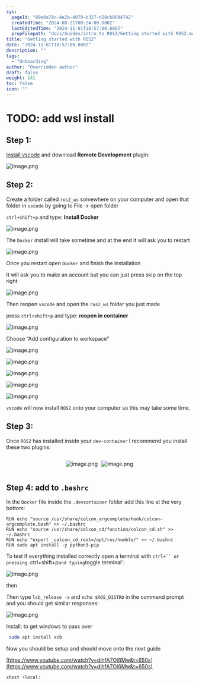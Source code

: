 ```yaml
---
sys:
  pageId: "89e0a78c-4e2b-4070-b327-d28cb0694742"
  createdTime: "2024-08-21T00:24:00.000Z"
  lastEditedTime: "2024-11-01T18:57:00.000Z"
  propFilepath: "docs/Guides/intro_to_ROS2/Getting started with ROS2.md"
title: "Getting started with ROS2"
date: "2024-11-01T18:57:00.000Z"
description: ""
tags:
  - "Onboarding"
author: "Overridden author"
draft: false
weight: 141
toc: false
icon: ""
---
```


# TODO: add wsl install

## Step 1:

[Install vscode](https://code.visualstudio.com/download) and download **Remote Development** plugin:

![image.png](https://prod-files-secure.s3.us-west-2.amazonaws.com/d518164a-d88e-44d1-a4ee-3adb3bd8bce0/efb52993-1881-4a40-b95e-6f020334f022/image.png?X-Amz-Algorithm=AWS4-HMAC-SHA256&X-Amz-Content-Sha256=UNSIGNED-PAYLOAD&X-Amz-Credential=ASIAZI2LB4666OLWXVTJ%2F20250328%2Fus-west-2%2Fs3%2Faws4_request&X-Amz-Date=20250328T070859Z&X-Amz-Expires=3600&X-Amz-Security-Token=IQoJb3JpZ2luX2VjEO%2F%2F%2F%2F%2F%2F%2F%2F%2F%2F%2FwEaCXVzLXdlc3QtMiJHMEUCIAm8B2FWNtqubjpHx%2BjwlRqr%2B%2FK8Fh0SqH274kjQ3i2gAiEAxwLa6Cj65O2gPRLHk6zoFMUKJB%2FvGaaFjDuEdHjwSSsq%2FwMIWBAAGgw2Mzc0MjMxODM4MDUiDAtey01FROwpDm1E3CrcA2qdCpXF88U0gQkt9ReGMlkQnhSq649dNd7HiHOykjih61SmyZkyCcg8qtFTK%2FLWWJb5QZWN%2BSda7htvkj8xfFXNQ5e7pHLUMrDW7ZS4cWWWNd5fcEXHF%2FC%2FtYhlmmz21Avq7%2Fp6yUm5482aAhvITvG2G3EtJOU%2F0SWC8FC3YKrWMK%2BX5TzDT9w%2B1LM5zYTeHdXilTV1maKNSWRALIBp5%2FDsfzPLAfTTM0ENI5HksAyTZv5N41f2vhF9xpk4XMA8TMKg87CqA5WA4t%2FlKZD%2FjpLqHa%2Fx6YStjIOd51aKAD8NWaSh2Zgnyzs7Eaun280a8YcqphmAWE4ivs4xos%2FXBdku3%2BatJRi2h3fDStiztYKFT2uXN5khkLxRZbdwhogIwk3q3p0CVqpyc%2FXyzpB2LhC62S8Lk60Tmu7KLBbo6ZofXYSjzZxL4De1zR4tHbPqSQoGQt7VW63HZk5M0nQrcvHKHDTlOQwYcwlmsSUb1g0C4LFjmpiIymRiX6J9TLjZdP1XqGQrfSUfWejt1mU3WsprudOn7O5CwzOzYN0l%2FDZmPGMkBBWUm9JFiXPPtMS5IWMotUta0IAFH8gNVnMhSqThrCHnVCIezxs28xwbvq%2BtHh%2BXittRKsrFhjEOMImGmb8GOqUBgP5bPhpPK94RLYm4uqc3wO3ex9zDLEyTuhBfuR6MVUYqtscDryKYcZz9IHPKiaa3h8kdz%2BRBH%2FWtLhXePBs6Bv%2FNnON5blP6mqYuBmvunM25UZ6paZbmmx4JDpq4e1spHrnqv98Gfa23UTZsdydee9rWemi0Hf2Vef3CEv%2B2WFmLzY8LbKnCzz5P4jX4BvQo2HduS0U7teoJJKeOb1rbuAljQeSw&X-Amz-Signature=f317fca89d226192471446548b4ee56d524174ab2576df7a4e313af59b4b1851&X-Amz-SignedHeaders=host&x-id=GetObject)

## Step 2:

Create a folder called `ros2_ws` somewhere on your computer and open that folder in `vscode` by going to File → open folder 

`ctrl+shift+p` and type: **Install Docker**

![image.png](https://prod-files-secure.s3.us-west-2.amazonaws.com/d518164a-d88e-44d1-a4ee-3adb3bd8bce0/2269dc0e-1cd5-47ff-bceb-c04ad9b2eab0/image.png?X-Amz-Algorithm=AWS4-HMAC-SHA256&X-Amz-Content-Sha256=UNSIGNED-PAYLOAD&X-Amz-Credential=ASIAZI2LB4666OLWXVTJ%2F20250328%2Fus-west-2%2Fs3%2Faws4_request&X-Amz-Date=20250328T070859Z&X-Amz-Expires=3600&X-Amz-Security-Token=IQoJb3JpZ2luX2VjEO%2F%2F%2F%2F%2F%2F%2F%2F%2F%2F%2FwEaCXVzLXdlc3QtMiJHMEUCIAm8B2FWNtqubjpHx%2BjwlRqr%2B%2FK8Fh0SqH274kjQ3i2gAiEAxwLa6Cj65O2gPRLHk6zoFMUKJB%2FvGaaFjDuEdHjwSSsq%2FwMIWBAAGgw2Mzc0MjMxODM4MDUiDAtey01FROwpDm1E3CrcA2qdCpXF88U0gQkt9ReGMlkQnhSq649dNd7HiHOykjih61SmyZkyCcg8qtFTK%2FLWWJb5QZWN%2BSda7htvkj8xfFXNQ5e7pHLUMrDW7ZS4cWWWNd5fcEXHF%2FC%2FtYhlmmz21Avq7%2Fp6yUm5482aAhvITvG2G3EtJOU%2F0SWC8FC3YKrWMK%2BX5TzDT9w%2B1LM5zYTeHdXilTV1maKNSWRALIBp5%2FDsfzPLAfTTM0ENI5HksAyTZv5N41f2vhF9xpk4XMA8TMKg87CqA5WA4t%2FlKZD%2FjpLqHa%2Fx6YStjIOd51aKAD8NWaSh2Zgnyzs7Eaun280a8YcqphmAWE4ivs4xos%2FXBdku3%2BatJRi2h3fDStiztYKFT2uXN5khkLxRZbdwhogIwk3q3p0CVqpyc%2FXyzpB2LhC62S8Lk60Tmu7KLBbo6ZofXYSjzZxL4De1zR4tHbPqSQoGQt7VW63HZk5M0nQrcvHKHDTlOQwYcwlmsSUb1g0C4LFjmpiIymRiX6J9TLjZdP1XqGQrfSUfWejt1mU3WsprudOn7O5CwzOzYN0l%2FDZmPGMkBBWUm9JFiXPPtMS5IWMotUta0IAFH8gNVnMhSqThrCHnVCIezxs28xwbvq%2BtHh%2BXittRKsrFhjEOMImGmb8GOqUBgP5bPhpPK94RLYm4uqc3wO3ex9zDLEyTuhBfuR6MVUYqtscDryKYcZz9IHPKiaa3h8kdz%2BRBH%2FWtLhXePBs6Bv%2FNnON5blP6mqYuBmvunM25UZ6paZbmmx4JDpq4e1spHrnqv98Gfa23UTZsdydee9rWemi0Hf2Vef3CEv%2B2WFmLzY8LbKnCzz5P4jX4BvQo2HduS0U7teoJJKeOb1rbuAljQeSw&X-Amz-Signature=c12fb95da11210f8a5f8ba826f59d05ec8bce416bdbdff99f16882f948548d58&X-Amz-SignedHeaders=host&x-id=GetObject)

The `Docker` install will take sometime and at the end it will ask you to restart

![image.png](https://prod-files-secure.s3.us-west-2.amazonaws.com/d518164a-d88e-44d1-a4ee-3adb3bd8bce0/ed233f78-be33-4b1f-b89c-9c346c0e961e/image.png?X-Amz-Algorithm=AWS4-HMAC-SHA256&X-Amz-Content-Sha256=UNSIGNED-PAYLOAD&X-Amz-Credential=ASIAZI2LB4666OLWXVTJ%2F20250328%2Fus-west-2%2Fs3%2Faws4_request&X-Amz-Date=20250328T070859Z&X-Amz-Expires=3600&X-Amz-Security-Token=IQoJb3JpZ2luX2VjEO%2F%2F%2F%2F%2F%2F%2F%2F%2F%2F%2FwEaCXVzLXdlc3QtMiJHMEUCIAm8B2FWNtqubjpHx%2BjwlRqr%2B%2FK8Fh0SqH274kjQ3i2gAiEAxwLa6Cj65O2gPRLHk6zoFMUKJB%2FvGaaFjDuEdHjwSSsq%2FwMIWBAAGgw2Mzc0MjMxODM4MDUiDAtey01FROwpDm1E3CrcA2qdCpXF88U0gQkt9ReGMlkQnhSq649dNd7HiHOykjih61SmyZkyCcg8qtFTK%2FLWWJb5QZWN%2BSda7htvkj8xfFXNQ5e7pHLUMrDW7ZS4cWWWNd5fcEXHF%2FC%2FtYhlmmz21Avq7%2Fp6yUm5482aAhvITvG2G3EtJOU%2F0SWC8FC3YKrWMK%2BX5TzDT9w%2B1LM5zYTeHdXilTV1maKNSWRALIBp5%2FDsfzPLAfTTM0ENI5HksAyTZv5N41f2vhF9xpk4XMA8TMKg87CqA5WA4t%2FlKZD%2FjpLqHa%2Fx6YStjIOd51aKAD8NWaSh2Zgnyzs7Eaun280a8YcqphmAWE4ivs4xos%2FXBdku3%2BatJRi2h3fDStiztYKFT2uXN5khkLxRZbdwhogIwk3q3p0CVqpyc%2FXyzpB2LhC62S8Lk60Tmu7KLBbo6ZofXYSjzZxL4De1zR4tHbPqSQoGQt7VW63HZk5M0nQrcvHKHDTlOQwYcwlmsSUb1g0C4LFjmpiIymRiX6J9TLjZdP1XqGQrfSUfWejt1mU3WsprudOn7O5CwzOzYN0l%2FDZmPGMkBBWUm9JFiXPPtMS5IWMotUta0IAFH8gNVnMhSqThrCHnVCIezxs28xwbvq%2BtHh%2BXittRKsrFhjEOMImGmb8GOqUBgP5bPhpPK94RLYm4uqc3wO3ex9zDLEyTuhBfuR6MVUYqtscDryKYcZz9IHPKiaa3h8kdz%2BRBH%2FWtLhXePBs6Bv%2FNnON5blP6mqYuBmvunM25UZ6paZbmmx4JDpq4e1spHrnqv98Gfa23UTZsdydee9rWemi0Hf2Vef3CEv%2B2WFmLzY8LbKnCzz5P4jX4BvQo2HduS0U7teoJJKeOb1rbuAljQeSw&X-Amz-Signature=4007310d601bb5b5e4aaf1eed38b34d5ef09fac7d27ca3cb81f55f7962977e0b&X-Amz-SignedHeaders=host&x-id=GetObject)

Once you restart open `Docker` and finish the installation

It will ask you to make an account but you can just press skip on the top right

![image.png](https://prod-files-secure.s3.us-west-2.amazonaws.com/d518164a-d88e-44d1-a4ee-3adb3bd8bce0/21010ad9-1659-4fd9-9f59-9932a09b2a3d/image.png?X-Amz-Algorithm=AWS4-HMAC-SHA256&X-Amz-Content-Sha256=UNSIGNED-PAYLOAD&X-Amz-Credential=ASIAZI2LB4666OLWXVTJ%2F20250328%2Fus-west-2%2Fs3%2Faws4_request&X-Amz-Date=20250328T070859Z&X-Amz-Expires=3600&X-Amz-Security-Token=IQoJb3JpZ2luX2VjEO%2F%2F%2F%2F%2F%2F%2F%2F%2F%2F%2FwEaCXVzLXdlc3QtMiJHMEUCIAm8B2FWNtqubjpHx%2BjwlRqr%2B%2FK8Fh0SqH274kjQ3i2gAiEAxwLa6Cj65O2gPRLHk6zoFMUKJB%2FvGaaFjDuEdHjwSSsq%2FwMIWBAAGgw2Mzc0MjMxODM4MDUiDAtey01FROwpDm1E3CrcA2qdCpXF88U0gQkt9ReGMlkQnhSq649dNd7HiHOykjih61SmyZkyCcg8qtFTK%2FLWWJb5QZWN%2BSda7htvkj8xfFXNQ5e7pHLUMrDW7ZS4cWWWNd5fcEXHF%2FC%2FtYhlmmz21Avq7%2Fp6yUm5482aAhvITvG2G3EtJOU%2F0SWC8FC3YKrWMK%2BX5TzDT9w%2B1LM5zYTeHdXilTV1maKNSWRALIBp5%2FDsfzPLAfTTM0ENI5HksAyTZv5N41f2vhF9xpk4XMA8TMKg87CqA5WA4t%2FlKZD%2FjpLqHa%2Fx6YStjIOd51aKAD8NWaSh2Zgnyzs7Eaun280a8YcqphmAWE4ivs4xos%2FXBdku3%2BatJRi2h3fDStiztYKFT2uXN5khkLxRZbdwhogIwk3q3p0CVqpyc%2FXyzpB2LhC62S8Lk60Tmu7KLBbo6ZofXYSjzZxL4De1zR4tHbPqSQoGQt7VW63HZk5M0nQrcvHKHDTlOQwYcwlmsSUb1g0C4LFjmpiIymRiX6J9TLjZdP1XqGQrfSUfWejt1mU3WsprudOn7O5CwzOzYN0l%2FDZmPGMkBBWUm9JFiXPPtMS5IWMotUta0IAFH8gNVnMhSqThrCHnVCIezxs28xwbvq%2BtHh%2BXittRKsrFhjEOMImGmb8GOqUBgP5bPhpPK94RLYm4uqc3wO3ex9zDLEyTuhBfuR6MVUYqtscDryKYcZz9IHPKiaa3h8kdz%2BRBH%2FWtLhXePBs6Bv%2FNnON5blP6mqYuBmvunM25UZ6paZbmmx4JDpq4e1spHrnqv98Gfa23UTZsdydee9rWemi0Hf2Vef3CEv%2B2WFmLzY8LbKnCzz5P4jX4BvQo2HduS0U7teoJJKeOb1rbuAljQeSw&X-Amz-Signature=97949ad18bd232616d4e18f09bf7927abf050cc11bdfe57b8bc2fea1c7e4597f&X-Amz-SignedHeaders=host&x-id=GetObject)

Then reopen `vscode` and open the `ros2_ws` folder you just made

press `ctrl+shift+p` and type: **reopen in container**

![image.png](https://prod-files-secure.s3.us-west-2.amazonaws.com/d518164a-d88e-44d1-a4ee-3adb3bd8bce0/4e93b8c2-41ad-488c-8095-c74205196118/image.png?X-Amz-Algorithm=AWS4-HMAC-SHA256&X-Amz-Content-Sha256=UNSIGNED-PAYLOAD&X-Amz-Credential=ASIAZI2LB4666OLWXVTJ%2F20250328%2Fus-west-2%2Fs3%2Faws4_request&X-Amz-Date=20250328T070859Z&X-Amz-Expires=3600&X-Amz-Security-Token=IQoJb3JpZ2luX2VjEO%2F%2F%2F%2F%2F%2F%2F%2F%2F%2F%2FwEaCXVzLXdlc3QtMiJHMEUCIAm8B2FWNtqubjpHx%2BjwlRqr%2B%2FK8Fh0SqH274kjQ3i2gAiEAxwLa6Cj65O2gPRLHk6zoFMUKJB%2FvGaaFjDuEdHjwSSsq%2FwMIWBAAGgw2Mzc0MjMxODM4MDUiDAtey01FROwpDm1E3CrcA2qdCpXF88U0gQkt9ReGMlkQnhSq649dNd7HiHOykjih61SmyZkyCcg8qtFTK%2FLWWJb5QZWN%2BSda7htvkj8xfFXNQ5e7pHLUMrDW7ZS4cWWWNd5fcEXHF%2FC%2FtYhlmmz21Avq7%2Fp6yUm5482aAhvITvG2G3EtJOU%2F0SWC8FC3YKrWMK%2BX5TzDT9w%2B1LM5zYTeHdXilTV1maKNSWRALIBp5%2FDsfzPLAfTTM0ENI5HksAyTZv5N41f2vhF9xpk4XMA8TMKg87CqA5WA4t%2FlKZD%2FjpLqHa%2Fx6YStjIOd51aKAD8NWaSh2Zgnyzs7Eaun280a8YcqphmAWE4ivs4xos%2FXBdku3%2BatJRi2h3fDStiztYKFT2uXN5khkLxRZbdwhogIwk3q3p0CVqpyc%2FXyzpB2LhC62S8Lk60Tmu7KLBbo6ZofXYSjzZxL4De1zR4tHbPqSQoGQt7VW63HZk5M0nQrcvHKHDTlOQwYcwlmsSUb1g0C4LFjmpiIymRiX6J9TLjZdP1XqGQrfSUfWejt1mU3WsprudOn7O5CwzOzYN0l%2FDZmPGMkBBWUm9JFiXPPtMS5IWMotUta0IAFH8gNVnMhSqThrCHnVCIezxs28xwbvq%2BtHh%2BXittRKsrFhjEOMImGmb8GOqUBgP5bPhpPK94RLYm4uqc3wO3ex9zDLEyTuhBfuR6MVUYqtscDryKYcZz9IHPKiaa3h8kdz%2BRBH%2FWtLhXePBs6Bv%2FNnON5blP6mqYuBmvunM25UZ6paZbmmx4JDpq4e1spHrnqv98Gfa23UTZsdydee9rWemi0Hf2Vef3CEv%2B2WFmLzY8LbKnCzz5P4jX4BvQo2HduS0U7teoJJKeOb1rbuAljQeSw&X-Amz-Signature=fed21100f8b033c94e1ad678943d5935770b91d49041cdc3947f5d64889d26ca&X-Amz-SignedHeaders=host&x-id=GetObject)

Choose “Add configuration to workspace”

![image.png](https://prod-files-secure.s3.us-west-2.amazonaws.com/d518164a-d88e-44d1-a4ee-3adb3bd8bce0/9560b282-5060-4989-ba37-97e7b2c22476/image.png?X-Amz-Algorithm=AWS4-HMAC-SHA256&X-Amz-Content-Sha256=UNSIGNED-PAYLOAD&X-Amz-Credential=ASIAZI2LB4666OLWXVTJ%2F20250328%2Fus-west-2%2Fs3%2Faws4_request&X-Amz-Date=20250328T070859Z&X-Amz-Expires=3600&X-Amz-Security-Token=IQoJb3JpZ2luX2VjEO%2F%2F%2F%2F%2F%2F%2F%2F%2F%2F%2FwEaCXVzLXdlc3QtMiJHMEUCIAm8B2FWNtqubjpHx%2BjwlRqr%2B%2FK8Fh0SqH274kjQ3i2gAiEAxwLa6Cj65O2gPRLHk6zoFMUKJB%2FvGaaFjDuEdHjwSSsq%2FwMIWBAAGgw2Mzc0MjMxODM4MDUiDAtey01FROwpDm1E3CrcA2qdCpXF88U0gQkt9ReGMlkQnhSq649dNd7HiHOykjih61SmyZkyCcg8qtFTK%2FLWWJb5QZWN%2BSda7htvkj8xfFXNQ5e7pHLUMrDW7ZS4cWWWNd5fcEXHF%2FC%2FtYhlmmz21Avq7%2Fp6yUm5482aAhvITvG2G3EtJOU%2F0SWC8FC3YKrWMK%2BX5TzDT9w%2B1LM5zYTeHdXilTV1maKNSWRALIBp5%2FDsfzPLAfTTM0ENI5HksAyTZv5N41f2vhF9xpk4XMA8TMKg87CqA5WA4t%2FlKZD%2FjpLqHa%2Fx6YStjIOd51aKAD8NWaSh2Zgnyzs7Eaun280a8YcqphmAWE4ivs4xos%2FXBdku3%2BatJRi2h3fDStiztYKFT2uXN5khkLxRZbdwhogIwk3q3p0CVqpyc%2FXyzpB2LhC62S8Lk60Tmu7KLBbo6ZofXYSjzZxL4De1zR4tHbPqSQoGQt7VW63HZk5M0nQrcvHKHDTlOQwYcwlmsSUb1g0C4LFjmpiIymRiX6J9TLjZdP1XqGQrfSUfWejt1mU3WsprudOn7O5CwzOzYN0l%2FDZmPGMkBBWUm9JFiXPPtMS5IWMotUta0IAFH8gNVnMhSqThrCHnVCIezxs28xwbvq%2BtHh%2BXittRKsrFhjEOMImGmb8GOqUBgP5bPhpPK94RLYm4uqc3wO3ex9zDLEyTuhBfuR6MVUYqtscDryKYcZz9IHPKiaa3h8kdz%2BRBH%2FWtLhXePBs6Bv%2FNnON5blP6mqYuBmvunM25UZ6paZbmmx4JDpq4e1spHrnqv98Gfa23UTZsdydee9rWemi0Hf2Vef3CEv%2B2WFmLzY8LbKnCzz5P4jX4BvQo2HduS0U7teoJJKeOb1rbuAljQeSw&X-Amz-Signature=877d4406ea71ca9109d5d05d38f6563a5634284e2b864afb78b6210ad9d660e2&X-Amz-SignedHeaders=host&x-id=GetObject)

![image.png](https://prod-files-secure.s3.us-west-2.amazonaws.com/d518164a-d88e-44d1-a4ee-3adb3bd8bce0/2ee63f81-886b-48e8-a553-dc6e5eac99e4/image.png?X-Amz-Algorithm=AWS4-HMAC-SHA256&X-Amz-Content-Sha256=UNSIGNED-PAYLOAD&X-Amz-Credential=ASIAZI2LB4666OLWXVTJ%2F20250328%2Fus-west-2%2Fs3%2Faws4_request&X-Amz-Date=20250328T070859Z&X-Amz-Expires=3600&X-Amz-Security-Token=IQoJb3JpZ2luX2VjEO%2F%2F%2F%2F%2F%2F%2F%2F%2F%2F%2FwEaCXVzLXdlc3QtMiJHMEUCIAm8B2FWNtqubjpHx%2BjwlRqr%2B%2FK8Fh0SqH274kjQ3i2gAiEAxwLa6Cj65O2gPRLHk6zoFMUKJB%2FvGaaFjDuEdHjwSSsq%2FwMIWBAAGgw2Mzc0MjMxODM4MDUiDAtey01FROwpDm1E3CrcA2qdCpXF88U0gQkt9ReGMlkQnhSq649dNd7HiHOykjih61SmyZkyCcg8qtFTK%2FLWWJb5QZWN%2BSda7htvkj8xfFXNQ5e7pHLUMrDW7ZS4cWWWNd5fcEXHF%2FC%2FtYhlmmz21Avq7%2Fp6yUm5482aAhvITvG2G3EtJOU%2F0SWC8FC3YKrWMK%2BX5TzDT9w%2B1LM5zYTeHdXilTV1maKNSWRALIBp5%2FDsfzPLAfTTM0ENI5HksAyTZv5N41f2vhF9xpk4XMA8TMKg87CqA5WA4t%2FlKZD%2FjpLqHa%2Fx6YStjIOd51aKAD8NWaSh2Zgnyzs7Eaun280a8YcqphmAWE4ivs4xos%2FXBdku3%2BatJRi2h3fDStiztYKFT2uXN5khkLxRZbdwhogIwk3q3p0CVqpyc%2FXyzpB2LhC62S8Lk60Tmu7KLBbo6ZofXYSjzZxL4De1zR4tHbPqSQoGQt7VW63HZk5M0nQrcvHKHDTlOQwYcwlmsSUb1g0C4LFjmpiIymRiX6J9TLjZdP1XqGQrfSUfWejt1mU3WsprudOn7O5CwzOzYN0l%2FDZmPGMkBBWUm9JFiXPPtMS5IWMotUta0IAFH8gNVnMhSqThrCHnVCIezxs28xwbvq%2BtHh%2BXittRKsrFhjEOMImGmb8GOqUBgP5bPhpPK94RLYm4uqc3wO3ex9zDLEyTuhBfuR6MVUYqtscDryKYcZz9IHPKiaa3h8kdz%2BRBH%2FWtLhXePBs6Bv%2FNnON5blP6mqYuBmvunM25UZ6paZbmmx4JDpq4e1spHrnqv98Gfa23UTZsdydee9rWemi0Hf2Vef3CEv%2B2WFmLzY8LbKnCzz5P4jX4BvQo2HduS0U7teoJJKeOb1rbuAljQeSw&X-Amz-Signature=4ad726c88c7434c1f669823536f39c99bfa3efdbf6538381ce16ee7afd7297c0&X-Amz-SignedHeaders=host&x-id=GetObject)

![image.png](https://prod-files-secure.s3.us-west-2.amazonaws.com/d518164a-d88e-44d1-a4ee-3adb3bd8bce0/ae1580b2-b048-407e-aed9-b584224a7a04/image.png?X-Amz-Algorithm=AWS4-HMAC-SHA256&X-Amz-Content-Sha256=UNSIGNED-PAYLOAD&X-Amz-Credential=ASIAZI2LB4666OLWXVTJ%2F20250328%2Fus-west-2%2Fs3%2Faws4_request&X-Amz-Date=20250328T070859Z&X-Amz-Expires=3600&X-Amz-Security-Token=IQoJb3JpZ2luX2VjEO%2F%2F%2F%2F%2F%2F%2F%2F%2F%2F%2FwEaCXVzLXdlc3QtMiJHMEUCIAm8B2FWNtqubjpHx%2BjwlRqr%2B%2FK8Fh0SqH274kjQ3i2gAiEAxwLa6Cj65O2gPRLHk6zoFMUKJB%2FvGaaFjDuEdHjwSSsq%2FwMIWBAAGgw2Mzc0MjMxODM4MDUiDAtey01FROwpDm1E3CrcA2qdCpXF88U0gQkt9ReGMlkQnhSq649dNd7HiHOykjih61SmyZkyCcg8qtFTK%2FLWWJb5QZWN%2BSda7htvkj8xfFXNQ5e7pHLUMrDW7ZS4cWWWNd5fcEXHF%2FC%2FtYhlmmz21Avq7%2Fp6yUm5482aAhvITvG2G3EtJOU%2F0SWC8FC3YKrWMK%2BX5TzDT9w%2B1LM5zYTeHdXilTV1maKNSWRALIBp5%2FDsfzPLAfTTM0ENI5HksAyTZv5N41f2vhF9xpk4XMA8TMKg87CqA5WA4t%2FlKZD%2FjpLqHa%2Fx6YStjIOd51aKAD8NWaSh2Zgnyzs7Eaun280a8YcqphmAWE4ivs4xos%2FXBdku3%2BatJRi2h3fDStiztYKFT2uXN5khkLxRZbdwhogIwk3q3p0CVqpyc%2FXyzpB2LhC62S8Lk60Tmu7KLBbo6ZofXYSjzZxL4De1zR4tHbPqSQoGQt7VW63HZk5M0nQrcvHKHDTlOQwYcwlmsSUb1g0C4LFjmpiIymRiX6J9TLjZdP1XqGQrfSUfWejt1mU3WsprudOn7O5CwzOzYN0l%2FDZmPGMkBBWUm9JFiXPPtMS5IWMotUta0IAFH8gNVnMhSqThrCHnVCIezxs28xwbvq%2BtHh%2BXittRKsrFhjEOMImGmb8GOqUBgP5bPhpPK94RLYm4uqc3wO3ex9zDLEyTuhBfuR6MVUYqtscDryKYcZz9IHPKiaa3h8kdz%2BRBH%2FWtLhXePBs6Bv%2FNnON5blP6mqYuBmvunM25UZ6paZbmmx4JDpq4e1spHrnqv98Gfa23UTZsdydee9rWemi0Hf2Vef3CEv%2B2WFmLzY8LbKnCzz5P4jX4BvQo2HduS0U7teoJJKeOb1rbuAljQeSw&X-Amz-Signature=49258e922ac612f3079c64b63c51d2e554afbb39cf202aa24b638e48a9ae7409&X-Amz-SignedHeaders=host&x-id=GetObject)

![image.png](https://prod-files-secure.s3.us-west-2.amazonaws.com/d518164a-d88e-44d1-a4ee-3adb3bd8bce0/53255b28-f75e-430f-b9e3-c0ac8577e42b/image.png?X-Amz-Algorithm=AWS4-HMAC-SHA256&X-Amz-Content-Sha256=UNSIGNED-PAYLOAD&X-Amz-Credential=ASIAZI2LB4666OLWXVTJ%2F20250328%2Fus-west-2%2Fs3%2Faws4_request&X-Amz-Date=20250328T070859Z&X-Amz-Expires=3600&X-Amz-Security-Token=IQoJb3JpZ2luX2VjEO%2F%2F%2F%2F%2F%2F%2F%2F%2F%2F%2FwEaCXVzLXdlc3QtMiJHMEUCIAm8B2FWNtqubjpHx%2BjwlRqr%2B%2FK8Fh0SqH274kjQ3i2gAiEAxwLa6Cj65O2gPRLHk6zoFMUKJB%2FvGaaFjDuEdHjwSSsq%2FwMIWBAAGgw2Mzc0MjMxODM4MDUiDAtey01FROwpDm1E3CrcA2qdCpXF88U0gQkt9ReGMlkQnhSq649dNd7HiHOykjih61SmyZkyCcg8qtFTK%2FLWWJb5QZWN%2BSda7htvkj8xfFXNQ5e7pHLUMrDW7ZS4cWWWNd5fcEXHF%2FC%2FtYhlmmz21Avq7%2Fp6yUm5482aAhvITvG2G3EtJOU%2F0SWC8FC3YKrWMK%2BX5TzDT9w%2B1LM5zYTeHdXilTV1maKNSWRALIBp5%2FDsfzPLAfTTM0ENI5HksAyTZv5N41f2vhF9xpk4XMA8TMKg87CqA5WA4t%2FlKZD%2FjpLqHa%2Fx6YStjIOd51aKAD8NWaSh2Zgnyzs7Eaun280a8YcqphmAWE4ivs4xos%2FXBdku3%2BatJRi2h3fDStiztYKFT2uXN5khkLxRZbdwhogIwk3q3p0CVqpyc%2FXyzpB2LhC62S8Lk60Tmu7KLBbo6ZofXYSjzZxL4De1zR4tHbPqSQoGQt7VW63HZk5M0nQrcvHKHDTlOQwYcwlmsSUb1g0C4LFjmpiIymRiX6J9TLjZdP1XqGQrfSUfWejt1mU3WsprudOn7O5CwzOzYN0l%2FDZmPGMkBBWUm9JFiXPPtMS5IWMotUta0IAFH8gNVnMhSqThrCHnVCIezxs28xwbvq%2BtHh%2BXittRKsrFhjEOMImGmb8GOqUBgP5bPhpPK94RLYm4uqc3wO3ex9zDLEyTuhBfuR6MVUYqtscDryKYcZz9IHPKiaa3h8kdz%2BRBH%2FWtLhXePBs6Bv%2FNnON5blP6mqYuBmvunM25UZ6paZbmmx4JDpq4e1spHrnqv98Gfa23UTZsdydee9rWemi0Hf2Vef3CEv%2B2WFmLzY8LbKnCzz5P4jX4BvQo2HduS0U7teoJJKeOb1rbuAljQeSw&X-Amz-Signature=0e179717e147eb742860e90cb49df1e12ee5c594b1e618a0b8d93b5ad76a3b5d&X-Amz-SignedHeaders=host&x-id=GetObject)

![image.png](https://prod-files-secure.s3.us-west-2.amazonaws.com/d518164a-d88e-44d1-a4ee-3adb3bd8bce0/7c562767-5af9-4ffb-97d1-327bcdf4ee00/image.png?X-Amz-Algorithm=AWS4-HMAC-SHA256&X-Amz-Content-Sha256=UNSIGNED-PAYLOAD&X-Amz-Credential=ASIAZI2LB4666OLWXVTJ%2F20250328%2Fus-west-2%2Fs3%2Faws4_request&X-Amz-Date=20250328T070859Z&X-Amz-Expires=3600&X-Amz-Security-Token=IQoJb3JpZ2luX2VjEO%2F%2F%2F%2F%2F%2F%2F%2F%2F%2F%2FwEaCXVzLXdlc3QtMiJHMEUCIAm8B2FWNtqubjpHx%2BjwlRqr%2B%2FK8Fh0SqH274kjQ3i2gAiEAxwLa6Cj65O2gPRLHk6zoFMUKJB%2FvGaaFjDuEdHjwSSsq%2FwMIWBAAGgw2Mzc0MjMxODM4MDUiDAtey01FROwpDm1E3CrcA2qdCpXF88U0gQkt9ReGMlkQnhSq649dNd7HiHOykjih61SmyZkyCcg8qtFTK%2FLWWJb5QZWN%2BSda7htvkj8xfFXNQ5e7pHLUMrDW7ZS4cWWWNd5fcEXHF%2FC%2FtYhlmmz21Avq7%2Fp6yUm5482aAhvITvG2G3EtJOU%2F0SWC8FC3YKrWMK%2BX5TzDT9w%2B1LM5zYTeHdXilTV1maKNSWRALIBp5%2FDsfzPLAfTTM0ENI5HksAyTZv5N41f2vhF9xpk4XMA8TMKg87CqA5WA4t%2FlKZD%2FjpLqHa%2Fx6YStjIOd51aKAD8NWaSh2Zgnyzs7Eaun280a8YcqphmAWE4ivs4xos%2FXBdku3%2BatJRi2h3fDStiztYKFT2uXN5khkLxRZbdwhogIwk3q3p0CVqpyc%2FXyzpB2LhC62S8Lk60Tmu7KLBbo6ZofXYSjzZxL4De1zR4tHbPqSQoGQt7VW63HZk5M0nQrcvHKHDTlOQwYcwlmsSUb1g0C4LFjmpiIymRiX6J9TLjZdP1XqGQrfSUfWejt1mU3WsprudOn7O5CwzOzYN0l%2FDZmPGMkBBWUm9JFiXPPtMS5IWMotUta0IAFH8gNVnMhSqThrCHnVCIezxs28xwbvq%2BtHh%2BXittRKsrFhjEOMImGmb8GOqUBgP5bPhpPK94RLYm4uqc3wO3ex9zDLEyTuhBfuR6MVUYqtscDryKYcZz9IHPKiaa3h8kdz%2BRBH%2FWtLhXePBs6Bv%2FNnON5blP6mqYuBmvunM25UZ6paZbmmx4JDpq4e1spHrnqv98Gfa23UTZsdydee9rWemi0Hf2Vef3CEv%2B2WFmLzY8LbKnCzz5P4jX4BvQo2HduS0U7teoJJKeOb1rbuAljQeSw&X-Amz-Signature=400431e6ca24c60664565b64aadc89fc6bd2a61bbaf5e81efe9e7bb81c57e89b&X-Amz-SignedHeaders=host&x-id=GetObject)

`vscode` will now install `ROS2` onto your computer so this may take some time.

## Step 3:

Once `ROS2` has installed inside your `dev-container` I recommend you install these two plugins:

<div style="display: flex;flex-direction: row; column-gap:10px; max-width: 630px;justify-content: center;">
<div>

![image.png](https://prod-files-secure.s3.us-west-2.amazonaws.com/d518164a-d88e-44d1-a4ee-3adb3bd8bce0/3fc3d550-5a54-4ba1-ba6b-faa01cdb7369/image.png?X-Amz-Algorithm=AWS4-HMAC-SHA256&X-Amz-Content-Sha256=UNSIGNED-PAYLOAD&X-Amz-Credential=ASIAZI2LB46624OETPZU%2F20250328%2Fus-west-2%2Fs3%2Faws4_request&X-Amz-Date=20250328T070909Z&X-Amz-Expires=3600&X-Amz-Security-Token=IQoJb3JpZ2luX2VjEO%2F%2F%2F%2F%2F%2F%2F%2F%2F%2F%2FwEaCXVzLXdlc3QtMiJIMEYCIQDygZkxrWyhWRszjlHDV3qmN%2F5xssVA4hGZtkTlJ64haQIhAJugZYqn5joRyfQB6r0PqI4syzSwNbV44COlkMfJ0OmaKv8DCFgQABoMNjM3NDIzMTgzODA1IgzR4tx534UkzmsWJCEq3AM1U23D%2FSeO81ldc%2BcQ7HttCuTUCRUEm0tkgPWkAf1RTwb1Y4K7vnDzy93ZLKfCdO1rEod7pAE%2BudrRvO8aFHiDzJm%2BTWsPcCe79Kv0OhfFMWQZa3PUyGdsvmoTkFCEvQ2rVoEbklFLu5ybX0%2FVvH9tyRjJVb5HQAAz2j8cZew3n%2FvEKkNQD%2Bad4MDnCC%2FzhUX5ZDlIE87mzfh%2FZ9qUay43eLoWYRYolZWkSrVgJWqwyyQFPgZoA0gS%2FZCmD7xltU4IangKzaxudASc1pgyay7Car%2BNBtoMDXV%2BXWp30%2B7cbi%2F6K%2BINIemrUCMbapxr5YdPTUHqf8xyfUX2haPid5WGULiuD%2FaG7xL2r2jMYfuWiAlkzPOT0QpX17Hcw6dVhsx29eM0RoL22jo89ytQMwGd92xM0Nm1WRavNo3Qa%2B6lFcO4GyyrP86xS0oSX%2B5Rf%2Fn0fons9gXAtnfks8xv1xuDjmU8Sq6F2bAv2RHLm9mK9T23UTEG9pyA7%2BtWncRgfQ1Ns2%2FfvGcpaXFBVmfyhQYV%2BIyn5wyJ3owGEkNempUHbpNbyGcCAD9G5iv3kAaiAJlRvDLUp78Y67sBBm%2BrVIWNeDV0w0zLoaw2l33WUkUQSns8JI3Aa7XLfoB%2BrTDmhpm%2FBjqkAbBFu%2BYC%2BZIjAc%2F1PnbgMFwxesAoDX4Wy%2BJjb8Q5hxkKklAYR1vN2ogrEDRXNKyFlYp0yQXKjxZnU7POZys5IxEBXFfBu43O7yNom5wQOvpSoACDyv8%2BskYIDjdugxzPaRi30tgwK20tA4ob0imV6zdIcY%2BnWfjlRq6wMATDrqojpwgrMuNa5fUJFlB%2FOcMZ3ihKUK8hxyovMm93B3lZpuljxoZ4&X-Amz-Signature=1108472c5c2280f350a5fdc26a9ab48163e06450e6932ed815913e91a9568623&X-Amz-SignedHeaders=host&x-id=GetObject)

</div>
<div>

![image.png](https://prod-files-secure.s3.us-west-2.amazonaws.com/d518164a-d88e-44d1-a4ee-3adb3bd8bce0/d994cc66-13c2-4093-a5a3-f84cf4601a82/image.png?X-Amz-Algorithm=AWS4-HMAC-SHA256&X-Amz-Content-Sha256=UNSIGNED-PAYLOAD&X-Amz-Credential=ASIAZI2LB466R5ZBWFZB%2F20250328%2Fus-west-2%2Fs3%2Faws4_request&X-Amz-Date=20250328T070911Z&X-Amz-Expires=3600&X-Amz-Security-Token=IQoJb3JpZ2luX2VjEO%2F%2F%2F%2F%2F%2F%2F%2F%2F%2F%2FwEaCXVzLXdlc3QtMiJHMEUCIQCCEG6n%2F1DuUjPhCrCz5wxqfsl2DJ%2BV%2BgIwqG5vgdT2QQIgH5cap2es4JcPjQ7KCqZJCITRv67AyFQ7KMmfgmDJOTcq%2FwMIWBAAGgw2Mzc0MjMxODM4MDUiDCsZvUST9GCnZvohMCrcA08l2aCRQW5xmn7PioNQ4iXPTCkfmOFel91DsyM%2BXSdGzOvNOUA7nskXUpepC8vBculer%2FjntSHoTRIeWWf6wUQRDrxSGeOxCBQTR%2FnQXKYC3lv6SIWF1mqjUf7X1FkvR65Seg6WhyTmkW6jQF0SKXrzlsfKd%2FMLLWwBJh0OY23jwkctVPrFwatuhmPQoVxV7MiI8clmyQndLGtNYmMiXIYfAN865RB6W8RGILVYJQ4oD0oP1W1UTkpfFQweHPXigGnEzBH42ySUqseVNWHPbj%2Fp%2F5Y%2FhknCCXe6bNbW2Mwfxe0PcviD0DunmjKNVy%2FpnJhDfN%2Bbjrf6sdV1ImNEG4%2FxYYJiSf%2BTpHndUICgfBCUupKiJWUct0vHFQATNmHLzsq3W%2BOF5AigPyF%2FjuYrQIMg3V20tyIpfB%2FJqGuNt2WQPj17gU2C3DCDF26DPkL%2BUT0b5Q5lOMhGPf42DFyvLAYSykhoz%2FqyhDAjWM1lLUHjgjf4ltvgXwcRUZRa63dBthrCBSENWivN%2F2r98JRqt5qzAyjzPe22UgjRq1Qx18yLOu5L5nBvJoOfeBdjwTl6wxFVE8lrU7KlmDCXklBghr2fN%2F4qw6mn59Z7BF1vLIPVuxG7yTFV2dGcvCv3MLGGmb8GOqUB6HRwPQkeS7ojL3vJQONxWguWhkbH%2Fttfcjiy2rwHM94R9sOTODmZEcksn5KViWYbx%2FXUVfuDUZrguqLmg5He3zyrrX%2F63ZniTf1CpZVan7n2jLi1bHafd03D6X4rIMmcuTRxUSAkjtuxBpo%2FrsW1W0%2BDXdhveIhbhpvL9CJtVwuBh9%2BQU645H9480HDy3MPOxk1F6CEN4DXJhZ6IDpzh0OVvt13C&X-Amz-Signature=07b54081ab80dc4d4696baa43acf8704f02f577aef772a43f69768c0561c508c&X-Amz-SignedHeaders=host&x-id=GetObject)

</div>
</div>

## Step 4: add to `.bashrc`

In the `Docker` file inside the `.devcontainer` folder add this line at the very bottom: 

```docker
RUN echo "source /usr/share/colcon_argcomplete/hook/colcon-argcomplete.bash" >> ~/.bashrc
RUN echo "source /usr/share/colcon_cd/function/colcon_cd.sh" >> ~/.bashrc
RUN echo "export _colcon_cd_root=/opt/ros/humble/" >> ~/.bashrc
RUN sudo apt install -y python3-pip 
```

To test if everything installed correctly open a terminal with `ctrl+`` or pressing `ctrl+shift+p` and typing `toggle terminal`:

![image.png](https://prod-files-secure.s3.us-west-2.amazonaws.com/d518164a-d88e-44d1-a4ee-3adb3bd8bce0/6a4943d8-b04e-4c02-9a58-775f3384d1a5/image.png?X-Amz-Algorithm=AWS4-HMAC-SHA256&X-Amz-Content-Sha256=UNSIGNED-PAYLOAD&X-Amz-Credential=ASIAZI2LB4666OLWXVTJ%2F20250328%2Fus-west-2%2Fs3%2Faws4_request&X-Amz-Date=20250328T070859Z&X-Amz-Expires=3600&X-Amz-Security-Token=IQoJb3JpZ2luX2VjEO%2F%2F%2F%2F%2F%2F%2F%2F%2F%2F%2FwEaCXVzLXdlc3QtMiJHMEUCIAm8B2FWNtqubjpHx%2BjwlRqr%2B%2FK8Fh0SqH274kjQ3i2gAiEAxwLa6Cj65O2gPRLHk6zoFMUKJB%2FvGaaFjDuEdHjwSSsq%2FwMIWBAAGgw2Mzc0MjMxODM4MDUiDAtey01FROwpDm1E3CrcA2qdCpXF88U0gQkt9ReGMlkQnhSq649dNd7HiHOykjih61SmyZkyCcg8qtFTK%2FLWWJb5QZWN%2BSda7htvkj8xfFXNQ5e7pHLUMrDW7ZS4cWWWNd5fcEXHF%2FC%2FtYhlmmz21Avq7%2Fp6yUm5482aAhvITvG2G3EtJOU%2F0SWC8FC3YKrWMK%2BX5TzDT9w%2B1LM5zYTeHdXilTV1maKNSWRALIBp5%2FDsfzPLAfTTM0ENI5HksAyTZv5N41f2vhF9xpk4XMA8TMKg87CqA5WA4t%2FlKZD%2FjpLqHa%2Fx6YStjIOd51aKAD8NWaSh2Zgnyzs7Eaun280a8YcqphmAWE4ivs4xos%2FXBdku3%2BatJRi2h3fDStiztYKFT2uXN5khkLxRZbdwhogIwk3q3p0CVqpyc%2FXyzpB2LhC62S8Lk60Tmu7KLBbo6ZofXYSjzZxL4De1zR4tHbPqSQoGQt7VW63HZk5M0nQrcvHKHDTlOQwYcwlmsSUb1g0C4LFjmpiIymRiX6J9TLjZdP1XqGQrfSUfWejt1mU3WsprudOn7O5CwzOzYN0l%2FDZmPGMkBBWUm9JFiXPPtMS5IWMotUta0IAFH8gNVnMhSqThrCHnVCIezxs28xwbvq%2BtHh%2BXittRKsrFhjEOMImGmb8GOqUBgP5bPhpPK94RLYm4uqc3wO3ex9zDLEyTuhBfuR6MVUYqtscDryKYcZz9IHPKiaa3h8kdz%2BRBH%2FWtLhXePBs6Bv%2FNnON5blP6mqYuBmvunM25UZ6paZbmmx4JDpq4e1spHrnqv98Gfa23UTZsdydee9rWemi0Hf2Vef3CEv%2B2WFmLzY8LbKnCzz5P4jX4BvQo2HduS0U7teoJJKeOb1rbuAljQeSw&X-Amz-Signature=803ad024a5ecebb545a8baa3bac38ebb51fc0e374a824ae02ae1c208fae5ac73&X-Amz-SignedHeaders=host&x-id=GetObject)

then 

Then type `lsb_release -a` and `echo $ROS_DISTRO` in the command prompt and you should get similar responses:

![image.png](https://prod-files-secure.s3.us-west-2.amazonaws.com/d518164a-d88e-44d1-a4ee-3adb3bd8bce0/3e635dec-a805-4e85-8b9e-d000e5b71a4e/image.png?X-Amz-Algorithm=AWS4-HMAC-SHA256&X-Amz-Content-Sha256=UNSIGNED-PAYLOAD&X-Amz-Credential=ASIAZI2LB4666OLWXVTJ%2F20250328%2Fus-west-2%2Fs3%2Faws4_request&X-Amz-Date=20250328T070859Z&X-Amz-Expires=3600&X-Amz-Security-Token=IQoJb3JpZ2luX2VjEO%2F%2F%2F%2F%2F%2F%2F%2F%2F%2F%2FwEaCXVzLXdlc3QtMiJHMEUCIAm8B2FWNtqubjpHx%2BjwlRqr%2B%2FK8Fh0SqH274kjQ3i2gAiEAxwLa6Cj65O2gPRLHk6zoFMUKJB%2FvGaaFjDuEdHjwSSsq%2FwMIWBAAGgw2Mzc0MjMxODM4MDUiDAtey01FROwpDm1E3CrcA2qdCpXF88U0gQkt9ReGMlkQnhSq649dNd7HiHOykjih61SmyZkyCcg8qtFTK%2FLWWJb5QZWN%2BSda7htvkj8xfFXNQ5e7pHLUMrDW7ZS4cWWWNd5fcEXHF%2FC%2FtYhlmmz21Avq7%2Fp6yUm5482aAhvITvG2G3EtJOU%2F0SWC8FC3YKrWMK%2BX5TzDT9w%2B1LM5zYTeHdXilTV1maKNSWRALIBp5%2FDsfzPLAfTTM0ENI5HksAyTZv5N41f2vhF9xpk4XMA8TMKg87CqA5WA4t%2FlKZD%2FjpLqHa%2Fx6YStjIOd51aKAD8NWaSh2Zgnyzs7Eaun280a8YcqphmAWE4ivs4xos%2FXBdku3%2BatJRi2h3fDStiztYKFT2uXN5khkLxRZbdwhogIwk3q3p0CVqpyc%2FXyzpB2LhC62S8Lk60Tmu7KLBbo6ZofXYSjzZxL4De1zR4tHbPqSQoGQt7VW63HZk5M0nQrcvHKHDTlOQwYcwlmsSUb1g0C4LFjmpiIymRiX6J9TLjZdP1XqGQrfSUfWejt1mU3WsprudOn7O5CwzOzYN0l%2FDZmPGMkBBWUm9JFiXPPtMS5IWMotUta0IAFH8gNVnMhSqThrCHnVCIezxs28xwbvq%2BtHh%2BXittRKsrFhjEOMImGmb8GOqUBgP5bPhpPK94RLYm4uqc3wO3ex9zDLEyTuhBfuR6MVUYqtscDryKYcZz9IHPKiaa3h8kdz%2BRBH%2FWtLhXePBs6Bv%2FNnON5blP6mqYuBmvunM25UZ6paZbmmx4JDpq4e1spHrnqv98Gfa23UTZsdydee9rWemi0Hf2Vef3CEv%2B2WFmLzY8LbKnCzz5P4jX4BvQo2HduS0U7teoJJKeOb1rbuAljQeSw&X-Amz-Signature=18cc64efc4c7e21761065bfa3381e13c48c63984788b5f5328f6d21ba2b94f4b&X-Amz-SignedHeaders=host&x-id=GetObject)

Install:  to get windows to pass over

```bash
 sudo apt install xcb
```

Now you should be setup and should move onto the next guide 

[https://www.youtube.com/watch?v=dihfA7Ol6Mw&t=650s](https://www.youtube.com/watch?v=dihfA7Ol6Mw&t=650s)

```python
xhost +local:
```
